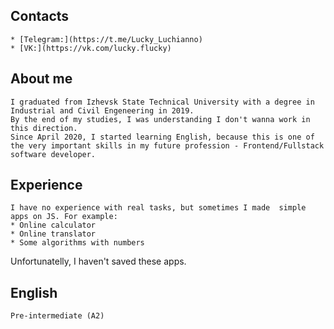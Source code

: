 ## Contacts

    * [Telegram:](https://t.me/Lucky_Luchianno)
    * [VK:](https://vk.com/lucky.flucky)  

## About me

    I graduated from Izhevsk State Technical University with a degree in Industrial and Civil Engeneering in 2019. 
    By the end of my studies, I was understanding I don't wanna work in this direction. 
    Since April 2020, I started learning English, because this is one of the very important skills in my future profession - Frontend/Fullstack software developer. 
## Experience 

    I have no experience with real tasks, but sometimes I made  simple apps on JS. For example:
    * Online calculator
    * Online translator
    * Some algorithms with numbers
Unfortunatelly, I haven't saved these apps.

## English 

    Pre-intermediate (A2)